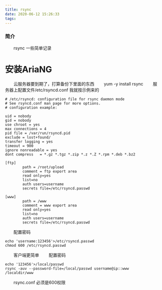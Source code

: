 ```yaml
---
title: rsync
date: 2020-06-12 15:26:33
tags:
---
```


### 简介

&emsp;&emsp;rsync 一些简单记录

<!-- more -->

# 安装AriaNG

&emsp;&emsp;云服务器要到期了，打算备份下里面的东西
&emsp;&emsp;yum -y install rsync
&emsp;&emsp;服务器上配置文件/etc/rsyncd.conf       我就按示例来的
```
# /etc/rsyncd: configuration file for rsync daemon mode
# See rsyncd.conf man page for more options.
# configuration example:

uid = nobody
gid = nobody
use chroot = yes
max connections = 4
pid file = /var/run/rsyncd.pid
exclude = lost+found/
transfer logging = yes
timeout = 900
ignore nonreadable = yes
dont compress   = *.gz *.tgz *.zip *.z *.Z *.rpm *.deb *.bz2

[ftp]
        path = /root/upload
        comment = ftp export area
        read only=yes
        list=no
        auth users=username
        secrets file=/etc/rsyncd.passwd

[www]
        path = /www
        comment = www export area
        read only=yes
        list=no
        auth users=username
        secrets file=/etc/rsyncd.passwd

```

&emsp;&emsp;配置密码
```
echo 'username:123456'>/etc/rsyncd.passwd
chmod 600 /etc/rsyncd.passwd  
```

&emsp;&emsp;客户端更简单
&emsp;&emsp;配置密码
```
echo '123456'>/local/passwd
rsync -auv --password-file=/local/passwd username@ip::www /localdir/www
```
&emsp;&emsp;rsync.conf 必须是600权限



